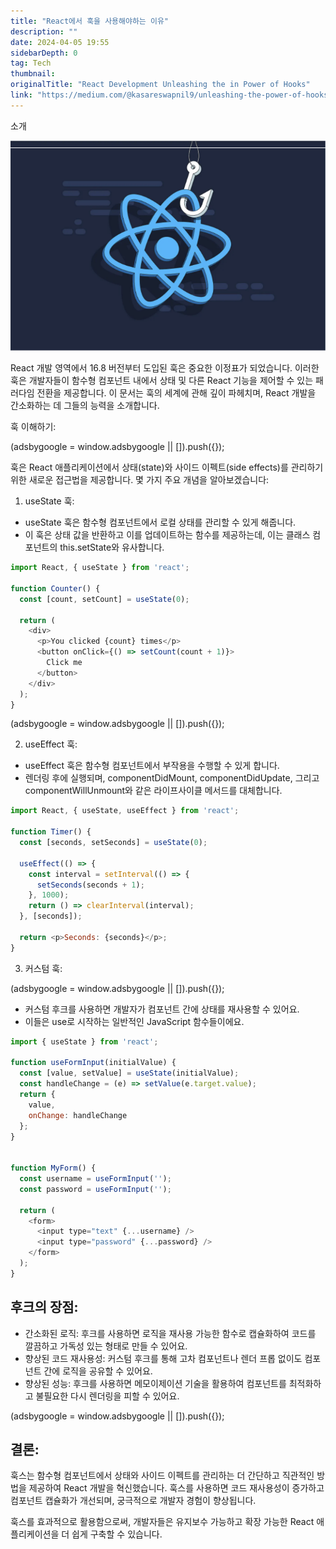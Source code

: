 ```yaml
---
title: "React에서 훅을 사용해야하는 이유"
description: ""
date: 2024-04-05 19:55
sidebarDepth: 0
tag: Tech
thumbnail: 
originalTitle: "React Development Unleashing the in Power of Hooks"
link: "https://medium.com/@kasareswapnil9/unleashing-the-power-of-hooks-in-react-development-233367911263"
---
```



소개

![React 개발을 발전시키는 훅의 힘](./img/ReactDevelopmentUnleashingtheinPowerofHooks_0.png)

React 개발 영역에서 16.8 버전부터 도입된 훅은 중요한 이정표가 되었습니다. 이러한 훅은 개발자들이 함수형 컴포넌트 내에서 상태 및 다른 React 기능을 제어할 수 있는 패러다임 전환을 제공합니다. 이 문서는 훅의 세계에 관해 깊이 파헤치며, React 개발을 간소화하는 데 그들의 능력을 소개합니다.

훅 이해하기:

<!-- ui-log 수평형 -->
<ins class="adsbygoogle"
  style="display:block"
  data-ad-client="ca-pub-4877378276818686"
  data-ad-slot="9743150776"
  data-ad-format="auto"
  data-full-width-responsive="true"></ins>
<component is="script">
(adsbygoogle = window.adsbygoogle || []).push({});
</component>

훅은 React 애플리케이션에서 상태(state)와 사이드 이펙트(side effects)를 관리하기 위한 새로운 접근법을 제공합니다. 몇 가지 주요 개념을 알아보겠습니다:

1. useState 훅:

- useState 훅은 함수형 컴포넌트에서 로컬 상태를 관리할 수 있게 해줍니다.
- 이 훅은 상태 값을 반환하고 이를 업데이트하는 함수를 제공하는데, 이는 클래스 컴포넌트의 this.setState와 유사합니다.

```js
import React, { useState } from 'react';

function Counter() {
  const [count, setCount] = useState(0);

  return (
    <div>
      <p>You clicked {count} times</p>
      <button onClick={() => setCount(count + 1)}>
        Click me
      </button>
    </div>
  );
}
```

<!-- ui-log 수평형 -->
<ins class="adsbygoogle"
  style="display:block"
  data-ad-client="ca-pub-4877378276818686"
  data-ad-slot="9743150776"
  data-ad-format="auto"
  data-full-width-responsive="true"></ins>
<component is="script">
(adsbygoogle = window.adsbygoogle || []).push({});
</component>

2. useEffect 훅:

- useEffect 훅은 함수형 컴포넌트에서 부작용을 수행할 수 있게 합니다.
- 렌더링 후에 실행되며, componentDidMount, componentDidUpdate, 그리고 componentWillUnmount와 같은 라이프사이클 메서드를 대체합니다.

```js
import React, { useState, useEffect } from 'react';

function Timer() {
  const [seconds, setSeconds] = useState(0);

  useEffect(() => {
    const interval = setInterval(() => {
      setSeconds(seconds + 1);
    }, 1000);
    return () => clearInterval(interval);
  }, [seconds]);

  return <p>Seconds: {seconds}</p>;
}
```

3. 커스텀 훅:

<!-- ui-log 수평형 -->
<ins class="adsbygoogle"
  style="display:block"
  data-ad-client="ca-pub-4877378276818686"
  data-ad-slot="9743150776"
  data-ad-format="auto"
  data-full-width-responsive="true"></ins>
<component is="script">
(adsbygoogle = window.adsbygoogle || []).push({});
</component>

- 커스텀 후크를 사용하면 개발자가 컴포넌트 간에 상태를 재사용할 수 있어요.
- 이들은 use로 시작하는 일반적인 JavaScript 함수들이에요.

```js
import { useState } from 'react';

function useFormInput(initialValue) {
  const [value, setValue] = useState(initialValue);
  const handleChange = (e) => setValue(e.target.value);
  return {
    value,
    onChange: handleChange
  };
}


function MyForm() {
  const username = useFormInput('');
  const password = useFormInput('');

  return (
    <form>
      <input type="text" {...username} />
      <input type="password" {...password} />
    </form>
  );
}
```

## 후크의 장점:

- 간소화된 로직: 후크를 사용하면 로직을 재사용 가능한 함수로 캡슐화하여 코드를 깔끔하고 가독성 있는 형태로 만들 수 있어요.
- 향상된 코드 재사용성: 커스텀 후크를 통해 고차 컴포넌트나 렌더 프롭 없이도 컴포넌트 간에 로직을 공유할 수 있어요.
- 향상된 성능: 후크를 사용하면 메모이제이션 기술을 활용하여 컴포넌트를 최적화하고 불필요한 다시 렌더링을 피할 수 있어요.

<!-- ui-log 수평형 -->
<ins class="adsbygoogle"
  style="display:block"
  data-ad-client="ca-pub-4877378276818686"
  data-ad-slot="9743150776"
  data-ad-format="auto"
  data-full-width-responsive="true"></ins>
<component is="script">
(adsbygoogle = window.adsbygoogle || []).push({});
</component>

## 결론:

훅스는 함수형 컴포넌트에서 상태와 사이드 이펙트를 관리하는 더 간단하고 직관적인 방법을 제공하여 React 개발을 혁신했습니다. 훅스를 사용하면 코드 재사용성이 증가하고 컴포넌트 캡슐화가 개선되며, 궁극적으로 개발자 경험이 향상됩니다.

훅스를 효과적으로 활용함으로써, 개발자들은 유지보수 가능하고 확장 가능한 React 애플리케이션을 더 쉽게 구축할 수 있습니다.